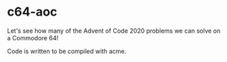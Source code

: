 # c64-aoc
Let's see how many of the Advent of Code 2020 problems we can solve on a Commodore 64!

Code is written to be compiled with acme.
